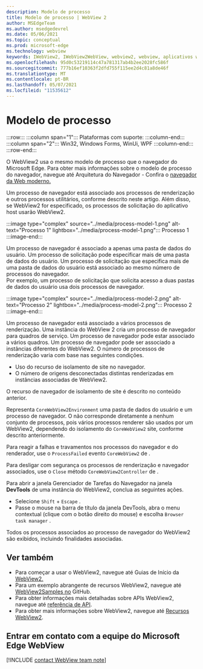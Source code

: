 ```yaml
---
description: Modelo de processo
title: Modelo de processo | WebView 2
author: MSEdgeTeam
ms.author: msedgedevrel
ms.date: 05/06/2021
ms.topic: conceptual
ms.prod: microsoft-edge
ms.technology: webview
keywords: IWebView2, IWebView2WebView, webview2, webview, aplicativos wpf, wpf, edge, ICoreWebView2, ICoreWebView2Host, controle de navegador, html de borda
ms.openlocfilehash: 95d0c53219114c47a781317ab4b2ee2028fc586f
ms.sourcegitcommit: 777b16ef10363f2dfd755f115ee2d4c81a8de46f
ms.translationtype: MT
ms.contentlocale: pt-BR
ms.lasthandoff: 05/07/2021
ms.locfileid: "11535612"
---
```

# <a name="process-model"></a>Modelo de processo  

:::row:::
   :::column span="1":::
      Plataformas com suporte:
   :::column-end:::
   :::column span="2":::
      Win32, Windows Forms, WinUi, WPF
   :::column-end:::
:::row-end:::  

O WebView2 usa o mesmo modelo de processo que o navegador do Microsoft Edge.  Para obter mais informações sobre o modelo de processo do navegador, navegue até Arquitetura do Navegador - Confira o [navegador da Web moderno.][GoogleDeveloperWebUpdates201809InsideBrowserPart1BrowserArchitecture]  

Um processo de navegador está associado aos processos de renderização e outros processos utilitários, conforme descrito neste artigo.  Além disso, se WebView2 for especificado, os processos de solicitação do aplicativo host usarão WebView2.  

:::image type="complex" source="../media/process-model-1.png" alt-text="Processo 1" lightbox="../media/process-model-1.png":::
   Processo 1  
:::image-end:::    

Um processo de navegador é associado a apenas uma pasta de dados do usuário.  Um processo de solicitação pode especificar mais de uma pasta de dados do usuário.  Um processo de solicitação que especifica mais de uma pasta de dados do usuário está associado ao mesmo número de processos do navegador.  
Por exemplo, um processo de solicitação que solicita acesso a duas pastas de dados do usuário usa dois processos de navegador.  

:::image type="complex" source="../media/process-model-2.png" alt-text="Processo 2" lightbox="../media/process-model-2.png":::
   Processo 2  
:::image-end:::    

Um processo de navegador está associado a vários processos de renderização.  Uma instância do WebView 2 cria um processo de navegador para quadros de serviço.  Um processo de navegador pode estar associado a vários quadros.  Um processo de navegador pode ser associado a instâncias diferentes do WebView2.  O número de processos de renderização varia com base nas seguintes condições.  

*   Uso do recurso de isolamento de site no navegador.  
*   O número de origens desconectadas distintas renderizadas em instâncias associadas de WebView2.  
    
O recurso de navegador de isolamento de site é descrito no conteúdo anterior. 
<!--todo:  which previous content?  -->  

Representa `CoreWebView2Environment` uma pasta de dados do usuário e um processo de navegador.  O não corresponde diretamente a nenhum conjunto de processos, pois vários processos renderer são usados por um WebView2, dependendo do isolamento do `CoreWebView2` site, conforme descrito anteriormente.  

Para reagir a falhas e travamentos nos processos do navegador e do renderador, use o `ProcessFailed` evento `CoreWebView2` de .  

Para desligar com segurança os processos de renderização e navegador associados, use o `Close` método `CoreWebView2Controller` de .  

Para abrir a janela Gerenciador de Tarefas do Navegador na janela **DevTools** de uma instância do WebView2, conclua as seguintes ações.  

*   Selecione `Shift` + `Escape` .  
*   Passe o mouse na barra de título da janela DevTools, abra o menu contextual \(clique com o botão direito do mouse\) e escolha `Browser task manager` .  
    
Todos os processos associados ao processo de navegador do WebView2 são exibidos, incluindo finalidades associadas.  

## <a name="see-also"></a>Ver também  

*   Para começar a usar o WebView2, navegue até Guias de Início da [WebView2.][Webview2IndexGetStarted]  
*   Para um exemplo abrangente de recursos WebView2, navegue até [WebView2Samples no][GithubMicrosoftedgeWebview2samples] GitHub.  
*   Para obter informações mais detalhadas sobre APIs WebView2, navegue até [referência de API][DotnetApiMicrosoftWebWebview2WpfWebview2].  
*   Para obter mais informações sobre WebView2, navegue até [Recursos WebView2][Webview2IndexNextSteps].  
    
## <a name="getting-in-touch-with-the-microsoft-edge-webview-team"></a>Entrar em contato com a equipe do Microsoft Edge WebView  

[!INCLUDE [contact WebView team note](../includes/contact-webview-team-note.md)]  

<!-- links -->  

[Webview2IndexGetStarted]: ../index.md#get-started "Introdução - Introdução ao Microsoft Edge WebView2 | Microsoft Docs"  
[Webview2IndexNextSteps]: ../index.md#next-steps "Próximas etapas - Introdução ao Microsoft Edge WebView2 | Microsoft Docs"  

[DotnetApiMicrosoftWebWebview2WpfWebview2]: /dotnet/api/microsoft.web.webview2.wpf.webview2 "WebView2 Class | Microsoft Docs"  

[GithubMicrosoftedgeWebview2samples]: https://github.com/MicrosoftEdge/WebView2Samples "Exemplos de WebView2 - MicrosoftEdge/WebView2Samples | GitHub"  

[GoogleDeveloperWebUpdates201809InsideBrowserPart1BrowserArchitecture]: https://developers.google.com/web/updates/2018/09/inside-browser-part1#browser-architecture "Arquitetura do Navegador - Veja o navegador da Web moderno (parte 1)"  
